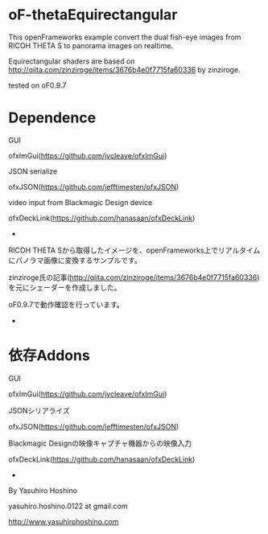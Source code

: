 # oF-thetaEquirectangular

This openFrameworks example convert the dual fish-eye images from RICOH THETA S to panorama images on realtime.

Equirectangular shaders are based on http://qiita.com/zinziroge/items/3676b4e0f7715fa60336 by zinziroge.

tested on oF0.9.7

# Dependence

GUI

ofxImGui(https://github.com/jvcleave/ofxImGui)

JSON serialize

ofxJSON(https://github.com/jefftimesten/ofxJSON)

video input from Blackmagic Design device

ofxDeckLink(https://github.com/hanasaan/ofxDeckLink)

-

RICOH THETA Sから取得したイメージを、openFrameworks上でリアルタイムにパノラマ画像に変換するサンプルです。

zinziroge氏の記事(http://qiita.com/zinziroge/items/3676b4e0f7715fa60336)を元にシェーダーを作成しました。

oF0.9.7で動作確認を行っています。

-

# 依存Addons

GUI

ofxImGui(https://github.com/jvcleave/ofxImGui)

JSONシリアライズ

ofxJSON(https://github.com/jefftimesten/ofxJSON)

Blackmagic Designの映像キャプチャ機器からの映像入力

ofxDeckLink(https://github.com/hanasaan/ofxDeckLink)

-

By Yasuhiro Hoshino

yasuhiro.hoshino.0122 at gmail.com

http://www.yasuhirohoshino.com

